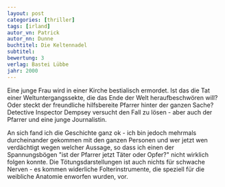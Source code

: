 ```yaml
---
layout: post
categories: [thriller]
tags: [irland]
autor_vn: Patrick 
autor_nn: Dunne
buchtitel: Die Keltennadel
subtitel:
bewertung: 3
verlag: Bastei Lübbe
jahr: 2000
---
```


Eine junge Frau wird in einer Kirche bestialisch ermordet. Ist das die Tat einer Weltuntergangssekte, die das Ende der Welt heraufbeschwören will? Oder steckt der freundliche hilfsbereite Pfarrer hinter der ganzen Sache? Detective Inspector Dempsey versucht den Fall zu lösen - aber auch der Pfarrer und eine junge Journalistin.

An sich fand ich die Geschichte ganz ok - ich bin jedoch mehrmals durcheinander gekommen mit den ganzen Personen und wer jetzt wen verdächtigt wegen welcher Aussage, so dass ich einen der Spannungsbögen "ist der Pfarrer jetzt Täter oder Opfer?" nicht wirklich folgen konnte. Die Tötungsdarstellungen ist auch nichts für schwache Nerven - es kommen widerliche Folterinstrumente, die speziell für die weibliche Anatomie enworfen wurden, vor.
